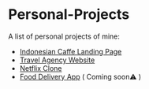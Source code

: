 # Personal-Projects
A list of personal projects of mine:


<ul>
<li><a href='https://github.com/AlexandruStefan15/Indonesian-Cafe-Landing-Page'> Indonesian Caffe Landing Page </a></li>
<li><a href='https://github.com/AlexandruStefan15/Travel-agency-website'> Travel Agency Website </a></li>
<li><a href='#'>Netflix Clone</a></li>
<li><a href='#'>Food Delivery App</a> ( Coming soon⚠️ ) </li>
</ul>

